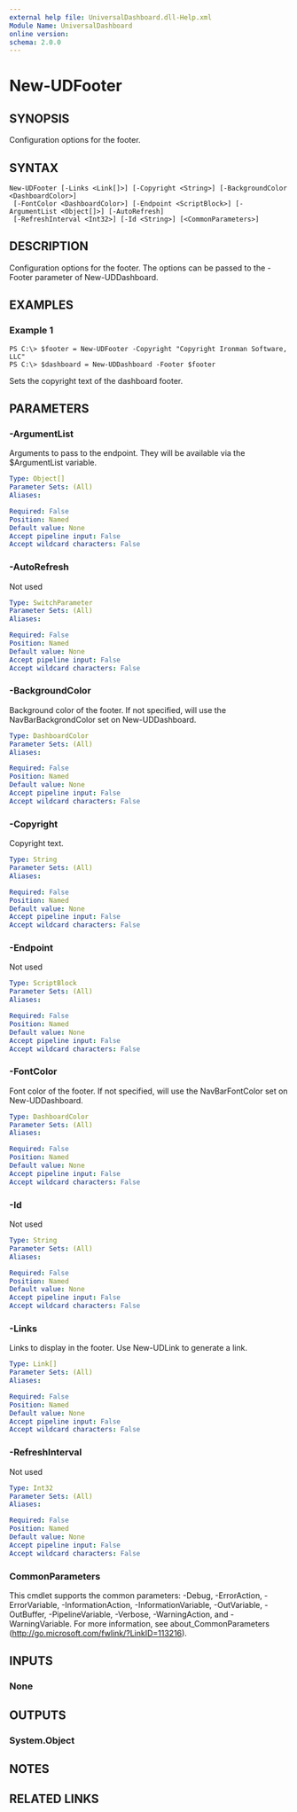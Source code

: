 ```yaml
---
external help file: UniversalDashboard.dll-Help.xml
Module Name: UniversalDashboard
online version:
schema: 2.0.0
---
```


# New-UDFooter

## SYNOPSIS
Configuration options for the footer.

## SYNTAX

```
New-UDFooter [-Links <Link[]>] [-Copyright <String>] [-BackgroundColor <DashboardColor>]
 [-FontColor <DashboardColor>] [-Endpoint <ScriptBlock>] [-ArgumentList <Object[]>] [-AutoRefresh]
 [-RefreshInterval <Int32>] [-Id <String>] [<CommonParameters>]
```

## DESCRIPTION
Configuration options for the footer. The options can be passed to the -Footer parameter of New-UDDashboard.

## EXAMPLES

### Example 1
```
PS C:\> $footer = New-UDFooter -Copyright "Copyright Ironman Software, LLC"
PS C:\> $dashboard = New-UDDashboard -Footer $footer
```

Sets the copyright text of the dashboard footer.

## PARAMETERS

### -ArgumentList
Arguments to pass to the endpoint. They will be available via the $ArgumentList variable.

```yaml
Type: Object[]
Parameter Sets: (All)
Aliases:

Required: False
Position: Named
Default value: None
Accept pipeline input: False
Accept wildcard characters: False
```

### -AutoRefresh
Not used

```yaml
Type: SwitchParameter
Parameter Sets: (All)
Aliases:

Required: False
Position: Named
Default value: None
Accept pipeline input: False
Accept wildcard characters: False
```

### -BackgroundColor
Background color of the footer. If not specified, will use the NavBarBackgrondColor set on New-UDDashboard.

```yaml
Type: DashboardColor
Parameter Sets: (All)
Aliases:

Required: False
Position: Named
Default value: None
Accept pipeline input: False
Accept wildcard characters: False
```

### -Copyright
Copyright text.

```yaml
Type: String
Parameter Sets: (All)
Aliases:

Required: False
Position: Named
Default value: None
Accept pipeline input: False
Accept wildcard characters: False
```

### -Endpoint
Not used

```yaml
Type: ScriptBlock
Parameter Sets: (All)
Aliases:

Required: False
Position: Named
Default value: None
Accept pipeline input: False
Accept wildcard characters: False
```

### -FontColor
Font color of the footer. If not specified, will use the NavBarFontColor set on New-UDDashboard.

```yaml
Type: DashboardColor
Parameter Sets: (All)
Aliases:

Required: False
Position: Named
Default value: None
Accept pipeline input: False
Accept wildcard characters: False
```

### -Id
Not used

```yaml
Type: String
Parameter Sets: (All)
Aliases:

Required: False
Position: Named
Default value: None
Accept pipeline input: False
Accept wildcard characters: False
```

### -Links
Links to display in the footer. Use New-UDLink to generate a link. 

```yaml
Type: Link[]
Parameter Sets: (All)
Aliases:

Required: False
Position: Named
Default value: None
Accept pipeline input: False
Accept wildcard characters: False
```

### -RefreshInterval
Not used

```yaml
Type: Int32
Parameter Sets: (All)
Aliases:

Required: False
Position: Named
Default value: None
Accept pipeline input: False
Accept wildcard characters: False
```

### CommonParameters
This cmdlet supports the common parameters: -Debug, -ErrorAction, -ErrorVariable, -InformationAction, -InformationVariable, -OutVariable, -OutBuffer, -PipelineVariable, -Verbose, -WarningAction, and -WarningVariable. For more information, see about_CommonParameters (http://go.microsoft.com/fwlink/?LinkID=113216).

## INPUTS

### None

## OUTPUTS

### System.Object

## NOTES

## RELATED LINKS
